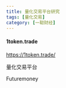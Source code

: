 ```yaml
---
title: 量化交易平台研究
tags: [量化交易]
category: [一聪财经]
---
```


#### 1token.trade

https://1token.trade/

量化交易平台



Futuremoney